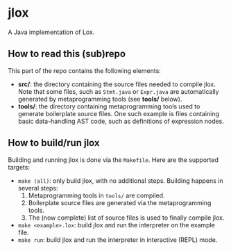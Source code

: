 # jlox

A Java implementation of Lox.


## How to read this (sub)repo

This part of the repo contains the following elements:

- **src/**: the directory containing the source files needed to compile jlox. Note that
  some files, such as `Stmt.java` or `Expr.java` are automatically generated by
  metaprogramming tools (see **tools/** below).
- **tools/**: the directory containing metaprogramming tools used to generate
  boilerplate source files. One such example is files containing basic data-handling
  AST code, such as definitions of expression nodes.


## How to build/run jlox

Building and running jlox is done via the `Makefile`. Here are the supported targets:

- `make (all)`: only build jlox, with no additional steps. Building happens in several
  steps:
  1. Metaprogramming tools in `tools/` are compiled.
  2. Boilerplate source files are generated via the metaprogramming tools.
  3. The (now complete) list of source files is used to finally compile jlox.
- `make <example>.lox`: build jlox and run the interpreter on the example file.
- `make run`: build jlox and run the interpreter in interactive (REPL) mode.

